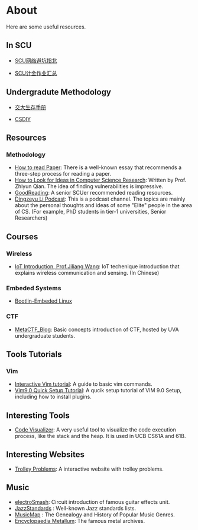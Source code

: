 # About
Here are some useful resources.

## In SCU 
- [SCU网络避坑指北](https://scunet.syaoran.top/)

- [SCU计金作业汇总](https://github.com/KarryRen/SCU-CS-Class-Materials.git)


## Undergradute Methodology
- [交大生存手册](https://survivesjtu.gitbook.io/survivesjtumanual/)

- [CSDIY](https://csdiy.wiki/CS%E5%AD%A6%E4%B9%A0%E8%A7%84%E5%88%92/)

## Resources
### Methodology
- [How to read Paper](https://web.stanford.edu/class/ee384m/Handouts/HowtoReadPaper.pdf): There is a well-known essay that recommends a three-step process for reading a paper.
- [How to Look for Ideas in Computer Science Research](https://medium.com/digital-diplomacy/how-to-look-for-ideas-in-computer-science-research-7a3fa6f4696f): Written by Prof. Zhiyun Qian. The idea of finding vulnerabilities is impressive.
- [GoodReading](https://yichez.site/myblog/index.html): A senior SCUer recommended reading resources.
- [Dingzeyu Li Podcast](https://lidingzeyu.com/podcast/category/episodes/): This is a podcast channel. The topics are mainly about the personal thoughts and ideas of some "Elite" people in the area of CS. (For example, PhD students in tier-1 universities, Senior Researchers)

## Courses 
### Wireless
- [IoT Introduction,  Prof.Jiliang Wang](https://iot-book.github.io/0_%E5%89%8D%E8%A8%802/): IoT techenique introduction that explains wireless communication and sensing. (In Chinese)

### Embeded Systems
- [Bootlin-Embeded Linux](https://bootlin.com/doc/training/embedded-linux/embedded-linux-slides.pdf)

### CTF
- [MetaCTF_Blog](https://blog.metactf.com/): Basic concepts introduction of CTF, hosted by UVA undergraduate students.


## Tools Tutorials
### Vim
- [Interactive Vim tutorial](https://www.openvim.com/): A guide to basic vim commands.
- [Vim9.0 Quick Setup Tutorial](https://www.youtube.com/watch?v=UuqhiaxlFDk): A qucik setup tutorial of VIM 9.0 Setup, including how to install plugins.

## Interesting Tools
- [Code Visualizer](https://pythontutor.com/): A very useful tool to visualize the code execution process, like the stack and the heap. It is used in UCB CS61A and 61B.

## Interesting Websites
- [Trolley Problems](https://neal.fun/absurd-trolley-problems/): A interactive website with trolley problems.

## Music
- [electroSmash](https://www.electrosmash.com/): Circuit introduction of famous guitar effects unit.
- [JazzStandards](https://www.jazzstandards.com/compositions/) : Well-known Jazz standards lists.
- [MusicMap](https://musicmap.info/) : The Genealogy and History of Popular Music Genres.
- [Encyclopaedia Metallum](https://www.metal-archives.com/): The famous metal archives.